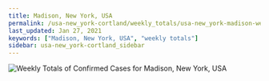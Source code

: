 ```yaml
---
title: Madison, New York, USA
permalink: /usa-new_york-cortland/weekly_totals/usa-new_york-madison-weekly_totals.html
last_updated: Jan 27, 2021
keywords: ["Madison, New York, USA", "weekly totals"]
sidebar: usa-new_york-cortland_sidebar
---
```


![Weekly Totals of Confirmed Cases for Madison, New York, USA](/covid_tracker/images/graphs/usa-new_york-madison-weekly_totals_graph.png)
